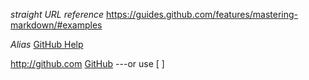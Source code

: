 *straight URL reference* https://guides.github.com/features/mastering-markdown/#examples  

*Alias* [GitHub Help](https://guides.github.com/features/mastering-markdown/#examples)  


http://github.com 
[GitHub](http://github.com) ---or use [ ]

